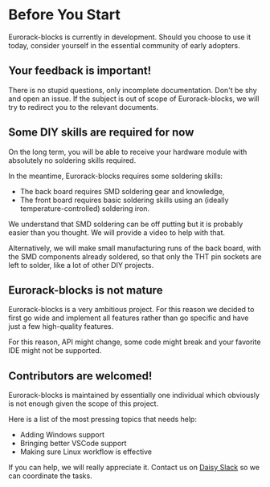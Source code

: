 # Before You Start

Eurorack-blocks is currently in development. Should you choose to use it today, consider
yourself in the essential community of early adopters.


## Your feedback is important!

There is no stupid questions, only incomplete documentation. Don't be shy and open an
issue. If the subject is out of scope of Eurorack-blocks, we will try to redirect you to the
relevant documents.


## Some DIY skills are required for now

On the long term, you will be able to receive your hardware module with absolutely no
soldering skills required.

In the meantime, Eurorack-blocks requires some soldering skills:
- The back board requires SMD soldering gear and knowledge,
- The front board requires basic soldering skills using an (ideally temperature-controlled) soldering iron.

We understand that SMD soldering can be off putting but it is probably easier than you
thought. We will provide a video to help with that.

Alternatively, we will make small manufacturing runs of the back board, with the SMD components
already soldered, so that only the THT pin sockets are left to solder, like a lot of other DIY projects.


## Eurorack-blocks is not mature

Eurorack-blocks is a very ambitious project. For this reason we decided to first go wide and
implement all features rather than go specific and have just a few high-quality features.

For this reason, API might change, some code might break and your favorite IDE might not
be supported.


## Contributors are welcomed!

Eurorack-blocks is maintained by essentially one individual which obviously is not enough
given the scope of this project.

Here is a list of the most pressing topics that needs help:
- Adding Windows support
- Bringing better VSCode support
- Making sure Linux workflow is effective

If you can help, we will really appreciate it.
Contact us on [Daisy Slack](https://join.slack.com/t/es-daisy/shared_invite/zt-f9cfm1g4-DgdCok1h1Rj4fpX90~IOww)
so we can coordinate the tasks.
